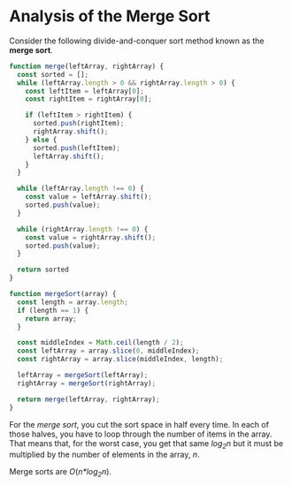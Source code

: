 # Analysis of the Merge Sort

Consider the following divide-and-conquer sort method known as the **merge
sort**.

```javascript
function merge(leftArray, rightArray) {
  const sorted = [];
  while (leftArray.length > 0 && rightArray.length > 0) {
    const leftItem = leftArray[0];
    const rightItem = rightArray[0];

    if (leftItem > rightItem) {
      sorted.push(rightItem);
      rightArray.shift();
    } else {
      sorted.push(leftItem);
      leftArray.shift();
    }
  }

  while (leftArray.length !== 0) {
    const value = leftArray.shift();
    sorted.push(value);
  }

  while (rightArray.length !== 0) {
    const value = rightArray.shift();
    sorted.push(value);
  }

  return sorted
}

function mergeSort(array) {
  const length = array.length;
  if (length == 1) {
    return array;
  }

  const middleIndex = Math.ceil(length / 2);
  const leftArray = array.slice(0, middleIndex);
  const rightArray = array.slice(middleIndex, length);

  leftArray = mergeSort(leftArray);
  rightArray = mergeSort(rightArray);

  return merge(leftArray, rightArray);
}
```


For the _merge sort_, you cut the sort space in half every time. In each of
those halves, you have to loop through the number of items in the array. That
means that, for the worst case, you get that same
<i>log</i><sub><i>2</i></sub><i>n</i> but it must be multiplied by the number of
elements in the array, _n_.

Merge sorts are <i>O</i>(<i>n*log</i><sub><i>2</i></sub><i>n</i>).
